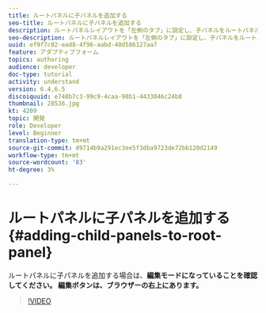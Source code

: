 ```yaml
---
title: ルートパネルに子パネルを追加する
seo-title: ルートパネルに子パネルを追加する
description: ルートパネルレイアウトを「左側のタブ」に設定し、子パネルをルートパネルに追加する。
seo-description: ルートパネルレイアウトを「左側のタブ」に設定し、子パネルをルートパネルに追加する。
uuid: ef9f7c02-ead8-4f96-aabd-40d586127aa7
feature: アダプティブフォーム
topics: authoring
audience: developer
doc-type: tutorial
activity: understand
version: 6.4,6.5
discoiquuid: e748b7c3-99c9-4caa-98b1-4433046c24b8
thumbnail: 28536.jpg
kt: 4209
topic: 開発
role: Developer
level: Beginner
translation-type: tm+mt
source-git-commit: d9714b9a291ec3ee5f3dba9723de72bb120d2149
workflow-type: tm+mt
source-wordcount: '83'
ht-degree: 3%

---
```



# ルートパネルに子パネルを追加する{#adding-child-panels-to-root-panel}

ルートパネルに子パネルを追加する場合は、**編集モードになっていることを確認してください。 編集ボタンは、ブラウザーの右上にあります。**


>[!VIDEO](https://video.tv.adobe.com/v/28536?quality=9&learn=on)

